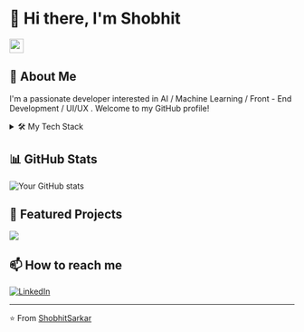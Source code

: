 # 👋 Hi there, I'm Shobhit

<img src="https://media.giphy.com/media/hvRJCLFzcasrR4ia7z/giphy.gif" width="25px">

## 🚀 About Me
I'm a passionate developer interested in AI / Machine Learning / Front - End Development / UI/UX . Welcome to my GitHub profile!

<details>
<summary>🛠️ My Tech Stack</summary>

- 💻 Languages: Python, Java, JavaScript, HTML, CSS
- 🌐 Frameworks and Web Technologies: React, PyTorch,  
- 🗄️ Databases: [List databases]
- 🔧 Tools: [List tools and software]

</details>

## 📊 GitHub Stats

![Your GitHub stats](https://github-readme-stats.vercel.app/api?username=ShobhitSarkarshow_icons=true&theme=radical)

## 🌟 Featured Projects

<a href="https://github.com/YourUsername/ProjectName">
  <img align="center" src="https://github-readme-stats.vercel.app/api/pin/?username=YourUsername&repo=ProjectName&theme=radical" />
</a>

## 📫 How to reach me

[![LinkedIn](https://img.shields.io/badge/-LinkedIn-blue?style=flat-square&logo=Linkedin&logoColor=white&link=https://www.linkedin.com/in/YourProfile/)](https://www.linkedin.com/in/ShobhitSarkar/)

---

⭐️ From [ShobhitSarkar](https://github.com/YourUsername)
